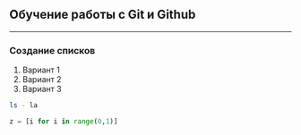 ## Обучение работы с Git и Github

---


### Создание списков 
1. Вариант 1
2. Вариант 2
3. Вариант 3

```bash
ls - la
```

```Python
z = [i for i in range(0,1)]
```

